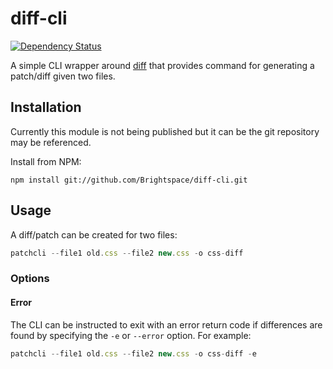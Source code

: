 # diff-cli
[![Dependency Status][dependencies-image]][dependencies-url]

A simple CLI wrapper around [diff](https://www.npmjs.com/package/diff) that provides command for generating a patch/diff given two files.

## Installation

Currently this module is not being published but it can be the git repository may be referenced.

Install from NPM:
```shell
npm install git://github.com/Brightspace/diff-cli.git
```

## Usage

A diff/patch can be created for two files:

```javascript
patchcli --file1 old.css --file2 new.css -o css-diff
```
### Options

#### Error

The CLI can be instructed to exit with an error return code if differences are found by specifying the `-e` or `--error` option. For example:

```javascript
patchcli --file1 old.css --file2 new.css -o css-diff -e
```

[dependencies-url]: https://david-dm.org/brightspace/diff-cli
[dependencies-image]: https://img.shields.io/david/Brightspace/diff-cli.svg
